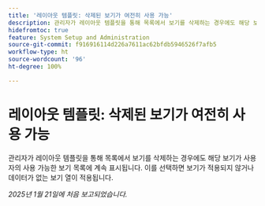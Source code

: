 ```yaml
---
title: '레이아웃 템플릿: 삭제된 보기가 여전히 사용 가능'
description: 관리자가 레이아웃 템플릿을 통해 목록에서 보기를 삭제하는 경우에도 해당 보기가 사용자의 사용 가능한 보기 목록에 계속 표시됩니다. 이를 선택하면 보기가 적용되지 않거나 데이터가 없는 보기 열이 적용됩니다.
hidefromtoc: true
feature: System Setup and Administration
source-git-commit: f916916114d226a7611ac62bfdb5946526f7afb5
workflow-type: ht
source-wordcount: '96'
ht-degree: 100%

---
```


# 레이아웃 템플릿: 삭제된 보기가 여전히 사용 가능

관리자가 레이아웃 템플릿을 통해 목록에서 보기를 삭제하는 경우에도 해당 보기가 사용자의 사용 가능한 보기 목록에 계속 표시됩니다. 이를 선택하면 보기가 적용되지 않거나 데이터가 없는 보기 열이 적용됩니다.

_2025년 1월 21일에 처음 보고되었습니다._
